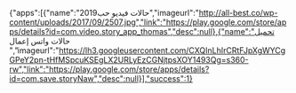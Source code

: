 
  {"apps":[{"name":"حالات فيديو حب2019","imageurl":"http://all-best.co/wp-content/uploads/2017/09/2507.jpg","link":"https://play.google.com/store/apps/details?id=com.video.story_app_thomas","desc":null},{"name":"تحميل حالات واتس إعمال ","imageurl":"https://lh3.googleusercontent.com/CXQInLhIrCRtFJpXgWYCgGPeY2pn-tHfMSpcuKSEgLX2URLyEzCGNjtpsXOY1493Qg=s360-rw","link":"https://play.google.com/store/apps/details?id=com.save.storyNaw","desc":null}],"success":1}
